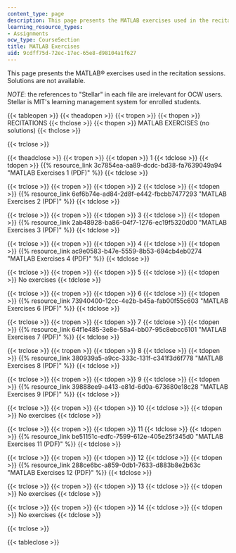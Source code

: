 ```yaml
---
content_type: page
description: This page presents the MATLAB exercises used in the recitation sessions.
learning_resource_types:
- Assignments
ocw_type: CourseSection
title: MATLAB Exercises
uid: 9cdff75d-72ec-17ec-65e8-d98104a1f627
---
```


This page presents the MATLAB® exercises used in the recitation sessions. Solutions are not available.

_NOTE_: the references to "Stellar" in each file are irrelevant for OCW users. Stellar is MIT's learning management system for enrolled students.

{{< tableopen >}}
{{< theadopen >}}
{{< tropen >}}
{{< thopen >}}
RECITATIONS
{{< thclose >}}
{{< thopen >}}
MATLAB EXERCISES (no solutions)
{{< thclose >}}

{{< trclose >}}

{{< theadclose >}}
{{< tropen >}}
{{< tdopen >}}
1
{{< tdclose >}}
{{< tdopen >}}
{{% resource_link 3c7854ea-aa89-dcdc-bd38-fa7639049a94 "MATLAB Exercises 1 (PDF)" %}}
{{< tdclose >}}

{{< trclose >}}
{{< tropen >}}
{{< tdopen >}}
2
{{< tdclose >}}
{{< tdopen >}}
{{% resource_link 6ef6b74e-ad84-2d8f-e442-fbcbb7477293 "MATLAB Exercises 2 (PDF)" %}}
{{< tdclose >}}

{{< trclose >}}
{{< tropen >}}
{{< tdopen >}}
3
{{< tdclose >}}
{{< tdopen >}}
{{% resource_link 2ab48928-ba86-04f7-1276-ec19f5320d00 "MATLAB Exercises 3 (PDF)" %}}
{{< tdclose >}}

{{< trclose >}}
{{< tropen >}}
{{< tdopen >}}
4
{{< tdclose >}}
{{< tdopen >}}
{{% resource_link ac9e0583-b47e-5559-8b53-694cb4eb0274 "MATLAB Exercises 4 (PDF)" %}}
{{< tdclose >}}

{{< trclose >}}
{{< tropen >}}
{{< tdopen >}}
5
{{< tdclose >}}
{{< tdopen >}}
No exercises
{{< tdclose >}}

{{< trclose >}}
{{< tropen >}}
{{< tdopen >}}
6
{{< tdclose >}}
{{< tdopen >}}
{{% resource_link 73940400-12cc-4e2b-b45a-fab00f55c603 "MATLAB Exercises 6 (PDF)" %}}
{{< tdclose >}}

{{< trclose >}}
{{< tropen >}}
{{< tdopen >}}
7
{{< tdclose >}}
{{< tdopen >}}
{{% resource_link 64f1e485-3e8e-58a4-bb07-95c8ebcc6101 "MATLAB Exercises 7 (PDF)" %}}
{{< tdclose >}}

{{< trclose >}}
{{< tropen >}}
{{< tdopen >}}
8
{{< tdclose >}}
{{< tdopen >}}
{{% resource_link 380939a5-a9cc-333c-131f-c341f3d6f778 "MATLAB Exercises 8 (PDF)" %}}
{{< tdclose >}}

{{< trclose >}}
{{< tropen >}}
{{< tdopen >}}
9
{{< tdclose >}}
{{< tdopen >}}
{{% resource_link 39888ee9-a413-e81d-6d0a-673680e18c28 "MATLAB Exercises 9 (PDF)" %}}
{{< tdclose >}}

{{< trclose >}}
{{< tropen >}}
{{< tdopen >}}
10
{{< tdclose >}}
{{< tdopen >}}
No exercises
{{< tdclose >}}

{{< trclose >}}
{{< tropen >}}
{{< tdopen >}}
11
{{< tdclose >}}
{{< tdopen >}}
{{% resource_link be51151c-edfc-7599-612e-405e25f345d0 "MATLAB Exercises 11 (PDF)" %}}
{{< tdclose >}}

{{< trclose >}}
{{< tropen >}}
{{< tdopen >}}
12
{{< tdclose >}}
{{< tdopen >}}
{{% resource_link 288ce6bc-a859-0db1-7633-d883b8e2b63c "MATLAB Exercises 12 (PDF)" %}}
{{< tdclose >}}

{{< trclose >}}
{{< tropen >}}
{{< tdopen >}}
13
{{< tdclose >}}
{{< tdopen >}}
No exercises
{{< tdclose >}}

{{< trclose >}}
{{< tropen >}}
{{< tdopen >}}
14
{{< tdclose >}}
{{< tdopen >}}
No exercises
{{< tdclose >}}

{{< trclose >}}

{{< tableclose >}}